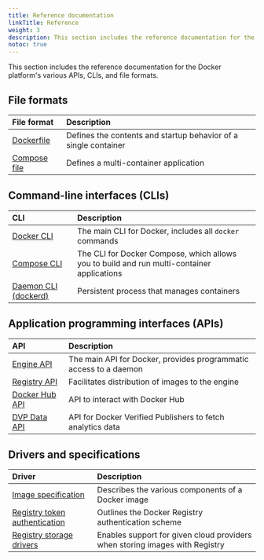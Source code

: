 ```yaml
---
title: Reference documentation
linkTitle: Reference
weight: 3
description: This section includes the reference documentation for the Docker platform’s various APIs, CLIs, and file formats.
notoc: true
---
```


This section includes the reference documentation for the Docker platform's
various APIs, CLIs, and file formats.

## File formats

| File format                                                         | Description                                                     |
|:--------------------------------------------------------------------|:----------------------------------------------------------------|
| [Dockerfile](/engine/reference/builder/)                            | Defines the contents and startup behavior of a single container |
| [Compose file](/compose/compose-file/)                              | Defines a multi-container application                           |


## Command-line interfaces (CLIs)

| CLI                                                            | Description                                                                                |
|:---------------------------------------------------------------|:-------------------------------------------------------------------------------------------|
| [Docker CLI](/engine/reference/commandline/cli/)               | The main CLI for Docker, includes all `docker` commands                                    |
| [Compose CLI](/compose/reference/)                             | The CLI for Docker Compose, which allows you to build and run multi-container applications |
| [Daemon CLI (dockerd)](/engine/reference/commandline/dockerd/) | Persistent process that manages containers                                                 |


## Application programming interfaces (APIs)

| API                                                   | Description                                                                            |
|:------------------------------------------------------|:---------------------------------------------------------------------------------------|
| [Engine API](/engine/api/)                            | The main API for Docker, provides programmatic access to a daemon                      |
| [Registry API](/registry/spec/api/)                   | Facilitates distribution of images to the engine                                       |
| [Docker Hub API](/docker-hub/api/latest/)             | API to interact with Docker Hub                                                        |
| [DVP Data API](/docker-hub/api/dvp/)                  | API for Docker Verified Publishers to fetch analytics data                             | 

## Drivers and specifications

| Driver                                                 | Description                                                                        |
|:-------------------------------------------------------|:-----------------------------------------------------------------------------------|
| [Image specification](/registry/spec/manifest-v2-2/)   | Describes the various components of a Docker image                                 |
| [Registry token authentication](/registry/spec/auth/)  | Outlines the Docker Registry authentication scheme                                 |
| [Registry storage drivers](/registry/storage-drivers/) | Enables support for given cloud providers when storing images with Registry        |
